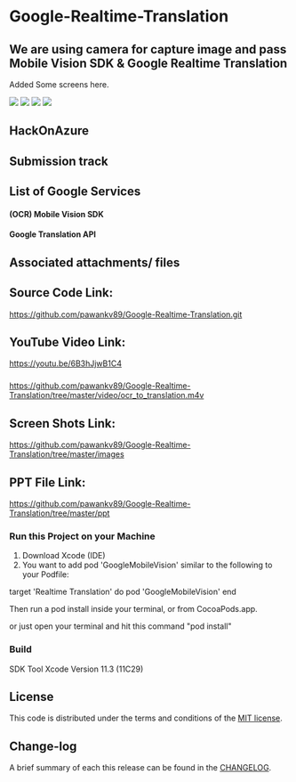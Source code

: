 # Google-Realtime-Translation

## We are using camera for capture image and pass Mobile Vision SDK & Google Realtime Translation


Added Some screens here.

![](https://github.com/pawankv89/Google-Realtime-Translation/blob/master/images/screen_1.PNG)
![](https://github.com/pawankv89/Google-Realtime-Translation/blob/master/images/screen_2.PNG)
![](https://github.com/pawankv89/Google-Realtime-Translation/blob/master/images/screen_3.PNG)
![](https://github.com/pawankv89/Google-Realtime-Translation/blob/master/images/screen_4.PNG)

## HackOnAzure

## Submission track


## List of Google Services

#### (OCR) Mobile Vision SDK
#### Google Translation API

## Associated attachments/ files

## Source Code Link: 
https://github.com/pawankv89/Google-Realtime-Translation.git

## YouTube Video Link: 
https://youtu.be/6B3hJjwB1C4
###
https://github.com/pawankv89/Google-Realtime-Translation/tree/master/video/ocr_to_translation.m4v

## Screen Shots Link:
https://github.com/pawankv89/Google-Realtime-Translation/tree/master/images

## PPT File Link:
https://github.com/pawankv89/Google-Realtime-Translation/tree/master/ppt


### Run this Project on your Machine
1) Download Xcode (IDE)
2) You want to add pod 'GoogleMobileVision'  similar to the following to your Podfile:

target 'Realtime Translation' do
  pod 'GoogleMobileVision' 
end

Then run a pod install inside your terminal, or from CocoaPods.app.

or just open your  terminal and hit this command "pod install"

### Build
SDK Tool  Xcode
Version 11.3 (11C29)


## License

This code is distributed under the terms and conditions of the [MIT license](LICENSE).

## Change-log

A brief summary of each this release can be found in the [CHANGELOG](CHANGELOG.mdown). 
